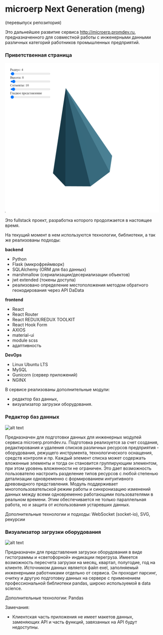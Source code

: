 # microerp Next Generation (meng)
(перевыпуск репозитория)

Это дальнейшее развитие сервиса http://microerp.promdev.ru, предназначенного для совместной работы с 
инженерными данными различных категорий работников промышленных предприятий. 

### Приветственная страница
![alt text](Скриншот_1.png)

Это fullstack проект, разработка которого продолжается в настоящее время.

На текущий момент в нем используются технологии, библиотеки, а так же реализованы подходы:

**backend**
- Python 
- Flask (микрофреймворк)
- SQLAlchemy (ORM для баз данных)
- marshmallow (сериализации/десериализации объектов)
- jwt extended (токены доступа)
- реализовано определение местоположения методом обратного геокодирования через API DaData

**frontend**
- React
- React Router
- React REDUX/REDUX TOOLKIT
- React Hook Form
- AXIOS
- material-ui
- module scss
- адаптивность

**DevOps**
- Linux Ubuntu LTS
- MySQL
- Gunicorn (сервер приложений)
- NGINX

В сервисе реализованы дополнительные модули:
- редактор баз данных,
- визуализатор загрузки оборудования.

### Редактор баз данных
![alt text](Скриншот_2.png)

Предназначен для подготовки данных для инженерных модулей сервиса microerp.promdev.ru. 
Подготовка реализуется за счет создания, редактирования и удаления списков различных ресурсов 
предприятия - оборудования, режущего инструмента, технологического оснащения, средств контроля 
и пр. Каждый элемент списка может содержать вложенные элементы и тогда он становится 
группирующим элементом, при этом уровень вложенности не ограничен. Это дает  возможность 
пользователю настроить разделение типов ресурсов с любой степенью детализации одновременно с 
формированием интуитивного древовидного представления.
Модуль поддерживает многопользовательской режим работы и  синхронизацию изменений данных 
между всеми одновременно работающими пользователями в реальном времени. Этим обеспечивается 
не только параллельная работа, но и защита от использования устаревших данных.


Дополнительные технологии и подходы:
WebSocket (socket-io), SVG, рекурсии



### Визуализатор загрузки оборудования
![alt text](Скриншот_3.png)

Предназначен для представления загрузки оборудования в виде гистограммы и «светофорной» 
индикации перегруза. Имеется возможность пересчета загрузки на месяц, квартал, полугодие, год на 
клиенте.
Источником данных является файл exel, заполняемый инженерными работниками отдельно от 
сервиса. Он проходит парсинг, очитку и другую подготовку данных на сервере с применением 
профессиональной библиотеки pandas, широко используемой в data science.

Дополнительные технологии:
Pandas


Замечания:
- Клиентская часть приложения не имеет макетов данных, заменяющих API и часть функций, завязанных на API будут недоступны.


